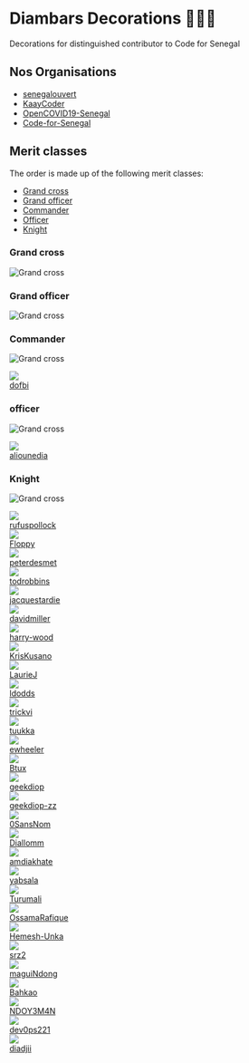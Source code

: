 # Diambars Decorations 🥇🇸🇳

Decorations for distinguished contributor to Code for Senegal

## Nos Organisations

* [senegalouvert](https://github.com/senegalouvert)
* [KaayCoder](https://github.com/KaayCoder)
* [OpenCOVID19-Senegal](https://github.com/OpenCOVID19-Senegal)
* [Code-for-Senegal](https://github.com/Code-for-Senegal)

## Merit classes

The order is made up of the following merit classes:

* [Grand cross](#Grand-cross)
* [Grand officer](#Grand-officer)
* [Commander](#Commander)
* [Officer](#Officer)
* [Knight](#Knight)

### Grand cross

![Grand cross](https://upload.wikimedia.org/wikipedia/commons/c/c1/SEN_Order_of_the_Lion_-_Grand_Cross_BAR.png)


### Grand officer

![Grand cross](https://upload.wikimedia.org/wikipedia/commons/4/44/SEN_Order_of_the_Lion_-_Grand_Officer_BAR.png)


### Commander

![Grand cross](https://upload.wikimedia.org/wikipedia/commons/5/55/SEN_Order_of_the_Lion_-_Commander_BAR.png)

<div class="pull-right"><a href="https://github.com/dofbi"><img src="https://avatars.githubusercontent.com/u/84446?v=4&size=50" /><br>dofbi</a></div>

### officer

![Grand cross](https://upload.wikimedia.org/wikipedia/commons/5/5c/SEN_Order_of_the_Lion_-_Officer_BAR.png)

<div class="pull-right"><a href="https://github.com/aliounedia"><img src="https://avatars.githubusercontent.com/u/198002?v=4&size=50" /><br>aliounedia</a></div>

### Knight

![Grand cross](https://upload.wikimedia.org/wikipedia/commons/b/b0/SEN_Order_of_the_Lion_-_Knight_BAR.png)

<div class="pull-right"><a href="https://github.com/rufuspollock"><img src="https://avatars.githubusercontent.com/u/180658?v=4&size=50" /><br>rufuspollock</a></div>
<div class="pull-right"><a href="https://github.com/Floppy"><img src="https://avatars.githubusercontent.com/u/3565?v=4&size=50" /><br>Floppy</a></div>
<div class="pull-right"><a href="https://github.com/peterdesmet"><img src="https://avatars.githubusercontent.com/u/600993?v=4&size=50" /><br>peterdesmet</a></div>
<div class="pull-right"><a href="https://github.com/todrobbins"><img src="https://avatars.githubusercontent.com/u/158590?v=4&size=50" /><br>todrobbins</a></div>
<div class="pull-right"><a href="https://github.com/jacquestardie"><img src="https://avatars.githubusercontent.com/u/192642?v=4&size=50" /><br>jacquestardie</a></div>
<div class="pull-right"><a href="https://github.com/davidmiller"><img src="https://avatars.githubusercontent.com/u/17229?v=4&size=50" /><br>davidmiller</a></div>
<div class="pull-right"><a href="https://github.com/harry-wood"><img src="https://avatars.githubusercontent.com/u/227525?v=4&size=50" /><br>harry-wood</a></div>
<div class="pull-right"><a href="https://github.com/KrisKusano"><img src="https://avatars.githubusercontent.com/u/4803467?v=4&size=50" /><br>KrisKusano</a></div>
<div class="pull-right"><a href="https://github.com/LaurieJ"><img src="https://avatars.githubusercontent.com/u/457927?v=4&size=50" /><br>LaurieJ</a></div>
<div class="pull-right"><a href="https://github.com/ldodds"><img src="https://avatars.githubusercontent.com/u/109082?v=4&size=50" /><br>ldodds</a></div>
<div class="pull-right"><a href="https://github.com/trickvi"><img src="https://avatars.githubusercontent.com/u/3489241?v=4&size=50" /><br>trickvi</a></div>
<div class="pull-right"><a href="https://github.com/tuukka"><img src="https://avatars.githubusercontent.com/u/76985?v=4&size=50" /><br>tuukka</a></div>
<div class="pull-right"><a href="https://github.com/ewheeler"><img src="https://avatars.githubusercontent.com/u/15692?v=4&size=50" /><br>ewheeler</a></div>
<div class="pull-right"><a href="https://github.com/Btux"><img src="https://avatars.githubusercontent.com/u/3678351?v=4&size=50" /><br>Btux</a></div>
<div class="pull-right"><a href="https://github.com/geekdiop"><img src="https://avatars.githubusercontent.com/u/68657906?v=4&size=50" /><br>geekdiop</a></div>
<div class="pull-right"><a href="https://github.com/geekdiop-zz"><img src="https://avatars.githubusercontent.com/u/7021850?v=4&size=50" /><br>geekdiop-zz</a></div>
<div class="pull-right"><a href="https://github.com/0SansNom"><img src="https://avatars.githubusercontent.com/u/61347685?v=4&size=50" /><br>0SansNom</a></div>
<div class="pull-right"><a href="https://github.com/Diallomm"><img src="https://avatars.githubusercontent.com/u/18742692?v=4&size=50" /><br>Diallomm</a></div>
<div class="pull-right"><a href="https://github.com/amdiakhate"><img src="https://avatars.githubusercontent.com/u/1773939?v=4&size=50" /><br>amdiakhate</a></div>
<div class="pull-right"><a href="https://github.com/yabsala"><img src="https://avatars.githubusercontent.com/u/63078349?v=4&size=50" /><br>yabsala</a></div>
<div class="pull-right"><a href="https://github.com/Turumali"><img src="https://avatars.githubusercontent.com/u/50000250?v=4&size=50" /><br>Turumali</a></div>
<div class="pull-right"><a href="https://github.com/OssamaRafique"><img src="https://avatars.githubusercontent.com/u/32899991?v=4&size=50" /><br>OssamaRafique</a></div>
<div class="pull-right"><a href="https://github.com/Hemesh-Unka"><img src="https://avatars.githubusercontent.com/u/12001682?v=4&size=50" /><br>Hemesh-Unka</a></div>
<div class="pull-right"><a href="https://github.com/srz2"><img src="https://avatars.githubusercontent.com/u/1273832?v=4&size=50" /><br>srz2</a></div>
<div class="pull-right"><a href="https://github.com/maguiNdong"><img src="https://avatars.githubusercontent.com/u/5518146?v=4&size=50" /><br>maguiNdong</a></div>
<div class="pull-right"><a href="https://github.com/Bahkao"><img src="https://avatars.githubusercontent.com/u/5942627?v=4&size=50" /><br>Bahkao</a></div>
<div class="pull-right"><a href="https://github.com/NDOY3M4N"><img src="https://avatars.githubusercontent.com/u/46305144?v=4&size=50" /><br>NDOY3M4N</a></div>
<div class="pull-right"><a href="https://github.com/dev0ps221"><img src="https://avatars.githubusercontent.com/u/61096522?v=4&size=50" /><br>dev0ps221</a></div>
<div class="pull-right"><a href="https://github.com/diadjii"><img src="https://avatars.githubusercontent.com/u/25727972?v=4&size=50" /><br>diadjii</a></div>

